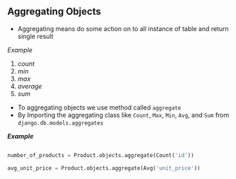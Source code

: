 ## Aggregating Objects

- Aggregating means do some action on to all instance of table and return single result

_Example_

1. _count_
2. _min_
3. _max_
4. _average_
5. _sum_

- To  aggregating objects we use method called `aggregate`
- By Importing the aggregating class like `Count`, `Max`, `Min`, `Avg`, and `Sum` from `django.db.models.aggregates`


___Example___

```python

number_of_products = Product.objects.aggregate(Count('id'))

avg_unit_price = Product.objects.aggregate(Avg('unit_price'))
```

